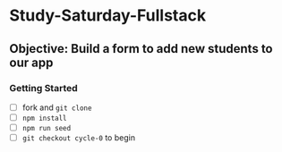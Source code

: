 # Study-Saturday-Fullstack

## **Objective:** Build a form to add new students to our app

### Getting Started

- [ ] fork and `git clone`
- [ ] `npm install`
- [ ] `npm run seed`
- [ ] `git checkout cycle-0` to begin
